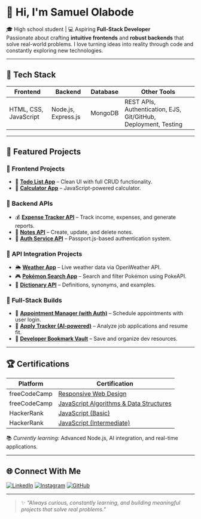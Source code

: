 # 👋 Hi, I'm **Samuel Olabode**

🎓 High school student | 💻 Aspiring **Full-Stack Developer**  
Passionate about crafting **intuitive frontends** and **robust backends** that solve real-world problems. I love turning ideas into reality through code and constantly exploring new technologies.

---

## 🚀 Tech Stack

| Frontend | Backend | Database | Other Tools |
|---------|---------|----------|-------------|
| HTML, CSS, JavaScript | Node.js, Express.js | MongoDB | REST APIs, Authentication, EJS, Git/GitHub, Deployment, Testing |

---

## 📌 Featured Projects

### 🔹 **Frontend Projects**
- 📝 [**Todo List App**](https://github.com/DevOlabode/todoList-App) – Clean UI with full CRUD functionality.
- 🧮 [**Calculator App**](https://github.com/DevOlabode/simple-calculator-app) – JavaScript-powered calculator.

### 🔹 **Backend APIs**
- 💰 [**Expense Tracker API**](https://github.com/DevOlabode/expense-tracker-API) – Track income, expenses, and generate reports.
- 📝 [**Notes API**](https://github.com/DevOlabode/notes_API) – Create, update, and delete notes.
- 🔑 [**Auth Service API**](https://github.com/DevOlabode/auth-service-API) – Passport.js-based authentication system.

### 🔹 **API Integration Projects**
- 🌦 [**Weather App**](https://github.com/DevOlabode/weather-App) – Live weather data via OpenWeather API.
- 🎮 [**Pokémon Search App**](https://github.com/DevOlabode/pokemon-website) – Search and filter Pokémon using PokeAPI.
- 📖 [**Dictionary API**](https://github.com/DevOlabode/DIctionary-with-API) – Definitions, synonyms, and examples.

### 🔹 **Full-Stack Builds**
- 📅 [**Appointment Manager (with Auth)**](https://github.com/DevOlabode/appointment-manager-with-auth) – Schedule appointments with user login.
- 📂 [**Apply Tracker (AI-powered)**](https://github.com/DevOlabode/apply-tracker-final) – Analyze job applications and resume fit.
- 🔖 [**Developer Bookmark Vault**](https://github.com/DevOlabode/developer-bookmark-vault) – Save and organize dev resources.

---

## 🏆 Certifications

| Platform | Certification |
|----------|---------------|
| freeCodeCamp | [Responsive Web Design](https://www.freecodecamp.org/certification/devolabode/responsive-web-design) |
| freeCodeCamp | [JavaScript Algorithms & Data Structures](https://www.freecodecamp.org/certification/devolabode/javascript-algorithms-and-data-structures-v8) |
| HackerRank | [JavaScript (Basic)](https://www.hackerrank.com/certificates/884b42dc829d) |
| HackerRank | [JavaScript (Intermediate)](https://www.hackerrank.com/certificates/ca76dd870b7f) |

📚 *Currently learning:* Advanced Node.js, AI integration, and real-time applications.

---

## 🌐 Connect With Me

[![LinkedIn](https://img.shields.io/badge/LinkedIn-0A66C2?style=for-the-badge&logo=linkedin&logoColor=white)](https://linkedin.com/in/Samuelolabode)
[![Instagram](https://img.shields.io/badge/Instagram-E4405F?style=for-the-badge&logo=instagram&logoColor=white)](https://www.instagram.com/devolabode/)
[![GitHub](https://img.shields.io/badge/GitHub-181717?style=for-the-badge&logo=github&logoColor=white)](https://github.com/DevOlabode)

---

> ✨ *“Always curious, constantly learning, and building meaningful projects that solve real problems.”*
